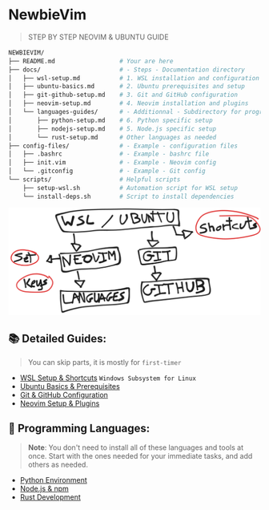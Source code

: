 # NewbieVim
> STEP BY STEP NEOVIM & UBUNTU GUIDE

```bash
NEWBIEVIM/
├── README.md                  # Your are here 
├── docs/                      # - Steps - Documentation directory
│   ├── wsl-setup.md           # 1. WSL installation and configuration
│   ├── ubuntu-basics.md       # 2. Ubuntu prerequisites and setup
│   ├── git-github-setup.md    # 3. Git and GitHub configuration
│   ├── neovim-setup.md        # 4. Neovim installation and plugins
│   └── languages-guides/      # - Additionnal - Subdirectory for programming languages
│       ├── python-setup.md    # 6. Python specific setup
│       ├── nodejs-setup.md    # 5. Node.js specific setup
│       └── rust-setup.md      # Other languages as needed
├── config-files/              # - Example - configuration files
│   ├── .bashrc                # - Example - bashrc file
│   ├── init.vim               # - Example - Neovim config
│   └── .gitconfig             # - Example - Git config
└── scripts/                   # Helpful scripts
    ├── setup-wsl.sh           # Automation script for WSL setup
    └── install-deps.sh        # Script to install dependencies
```
![RoadMap](/docs/1.png)
## 📚 Detailed Guides:
> You can skip parts, it is mostly for `first-timer`
* [WSL Setup & Shortcuts](/docs/wsl-setup.md) `Windows Subsystem for Linux`
* [Ubuntu Basics & Prerequisites](/docs/ubuntu-basics.md)
* [Git & GitHub Configuration](/docs/git-github-setup.md)
* [Neovim Setup & Plugins](/docs/neovim-setup.md)

## 🔧 Programming Languages:
> **Note**: You don't need to install all of these languages and tools at once. Start with the ones needed for your immediate tasks, and add others as needed.
* [Python Environment](/docs/languages-guides/python-setup.md)
* [Node.js & npm](/docs/languages-guides/nodejs-setup.md)
* [Rust Development](/docs/languages-guides/rust-setup.md)
